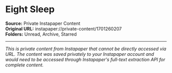 # Eight Sleep

**Source:** Private Instapaper Content  
**Original URL:** instapaper://private-content/1701260207  
**Folders:** Unread, Archive, Starred  

---

*This is private content from Instapaper that cannot be directly accessed via URL. The content was saved privately to your Instapaper account and would need to be accessed through Instapaper's full-text extraction API for complete content.*